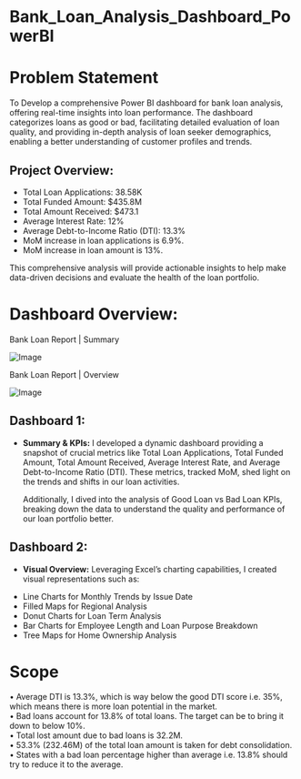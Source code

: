 # Bank_Loan_Analysis_Dashboard_PowerBI

# Problem Statement
To Develop a comprehensive Power BI dashboard for bank loan analysis, offering real-time insights into loan performance. The dashboard categorizes loans as good or bad, facilitating detailed evaluation of loan quality, and providing in-depth analysis of loan seeker demographics, enabling a better understanding of customer profiles and trends. <br />

## Project Overview:
* Total Loan Applications: 38.58K
* Total Funded Amount: $435.8M
* Total Amount Received: $473.1
* Average Interest Rate: 12%
* Average Debt-to-Income Ratio (DTI): 13.3%
* MoM increase in loan applications is 6.9%.
* MoM increase in loan amount is 13%.

This comprehensive analysis will provide actionable insights to help make data-driven decisions and evaluate the health of the loan portfolio.

# Dashboard Overview:
Bank Loan Report | Summary <br />

![Image](https://github.com/user-attachments/assets/8fd61bde-be5c-4dd0-9996-009527753603)   

Bank Loan Report | Overview <br />

![Image](https://github.com/user-attachments/assets/40c6c16b-0af0-4908-bbd3-731b8491cf9f)

## Dashboard 1: 
* **Summary & KPIs:** I developed a dynamic dashboard providing a snapshot of crucial metrics like Total Loan Applications, Total Funded Amount, Total Amount Received, Average Interest
  Rate, and Average Debt-to-Income Ratio (DTI). These metrics, tracked MoM, shed light on the trends and shifts in our loan activities.

  Additionally, I dived into the analysis of Good Loan vs Bad Loan KPIs, breaking down the data to understand the quality and performance of our loan portfolio better.

## Dashboard 2: 
* **Visual Overview:** Leveraging Excel’s charting capabilities, I created visual representations such as: <br />
- Line Charts for Monthly Trends by Issue Date <br />
- Filled Maps for Regional Analysis <br />
- Donut Charts for Loan Term Analysis <br />
- Bar Charts for Employee Length and Loan Purpose Breakdown <br />
- Tree Maps for Home Ownership Analysis <br />

# Scope
• Average DTI is 13.3%, which is way below the good DTI score i.e. 35%, which means there is more loan potential in the market. <br />
• Bad loans account for 13.8% of total loans. The target can be to bring it down to below 10%. <br />
• Total lost amount due to bad loans is 32.2M. <br />
• 53.3% (232.46M) of the total loan amount is taken for debt consolidation. <br />
• States with a bad loan percentage higher than average i.e. 13.8% should try to reduce it to the average. <br />






